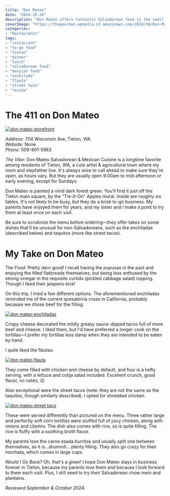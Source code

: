 ```yaml
---
title: "Don Mateo"
date: "2024-10-24"
description: "Don Mateo offers fantastic Salvadorean food in the small town of Tieton, WA. The street tacos and flautas are especially recommended by me."
coverImage: "https://thegourmez-wpmedia.s3.amazonaws.com/2024/10/Don-Mateo+(5).jpg"
categories:
- "Restaurants"
tags:
- "restaurant"
- "to-go food"
- "tieton"
- "dinner"
- "lunch"
- "salvadorean food"
- "mexican food"
- "enchilada"
- "flauta"
- "street taco"
- "review"
---
```


# The 411 on Don Mateo

[![don mateo storefront](https://thegourmez-wpmedia.s3.amazonaws.com/2024/10/Don-Mateo+(4).jpg)](https://thegourmez-wpmedia.s3.amazonaws.com/2024/10/Don-Mateo+(4).jpg)

*Address:* 704 Wisconsin Ave, Tieton, WA\
*Website:* None\
*Phone:* 509-901-5963

*The Vibe:* Don Mateo Salvadorean & Mexican Cuisine is a longtime favorite among residents of Tieton, WA, a cute artist & agricultural town where my mom and stepfather live. It's always wise to call ahead to make sure they're open, as hours vary. But they are usually open 9:00am to mid-afternoon or early evening, except for Sundays.

Don Mateo is painted a vivid dark forest green. You'll find it just off the Tieton main square, by the "Tie-It-On" Apples mural. Inside are roughly six tables. It's not likely to be busy, but they do a brisk to-go business. My parents have enjoyed them for years, and my sister and I make a point to try them at least once on each visit.

Be sure to scrutinize the menu before ordering—they offer takes on some dishes that'll be unusual for non-Salvadoreans, such as the enchiladas (described below) and taquitos (more like street tacos).

# My Take on Don Mateo

*The Food:* Pretty darn good! I recall having the pupusas in the past and enjoying the filled flatbreads themselves, but being less enthused by the strong vinegar in the requisite curtido (pickled cabbage salad) topping. Though I liked their jalapeno kick!

On this trip, I tried a few different options. The aforementioned enchiladas reminded me of the current quesabirria craze in California, probably because we chose beef for the filling.

[![don mateo enchiladas](https://thegourmez-wpmedia.s3.amazonaws.com/2024/10/Don-Mateo+(6).jpg)](https://thegourmez-wpmedia.s3.amazonaws.com/2024/10/Don-Mateo+(6).jpg)

Crispy cheese decorated the mildly greasy sauce-dipped tacos full of more beef and cheese. I liked them, but I'd have preferred a longer cook on the tortillas—I prefer my tortillas less damp when they are intended to be eaten by hand.

I quite liked the flautas:

[![don mateo flauta](https://thegourmez-wpmedia.s3.amazonaws.com/2024/10/Don-Mateo+(7).jpg)](https://thegourmez-wpmedia.s3.amazonaws.com/2024/10/Don-Mateo+(7).jpg)

They come filled with chicken and cheese by default, and four is a hefty serving, with a lettuce and cotija salad included. Excellent crunch, good flavor, no notes. 😉

Also exceptional were the street tacos (note: they are not the same as the taquitos, though similarly described). I opted for shredded chicken.

[![don mateo street taco](https://thegourmez-wpmedia.s3.amazonaws.com/2024/10/Don-Mateo+(5).jpg)](https://thegourmez-wpmedia.s3.amazonaws.com/2024/10/Don-Mateo+(5).jpg)

These were served differently than pictured on the menu. Three rather large and perfectly soft corn tortillas were stuffed full of juicy chicken, along with onions and cilantro. The dish also comes with rice, so is quite filling. The rice is fluffy with a soothing broth flavor.

My parents love the carne asada burritos and usually split one between themselves, as it is…drumroll… plenty filling. They also go crazy for their horchata, which comes in large cups.

*Would I Go Back?* Oh, that's a given! I hope Don Mateo stays in business forever in Tieton, because my parents love them and because I look forward to them each visit. Plus, I still need to try their Salvadorean chow mein and plantains.

*Reviewed September & October 2024.*

